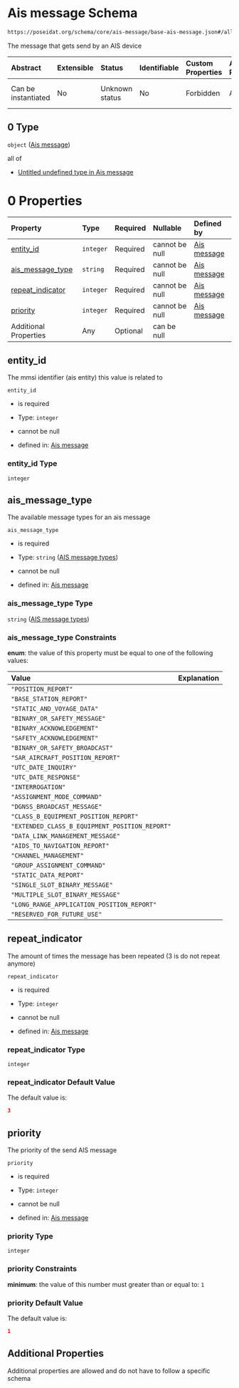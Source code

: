 # Ais message Schema

```txt
https://poseidat.org/schema/core/ais-message/base-ais-message.json#/allOf/0
```

The message that gets send by an AIS device

| Abstract            | Extensible | Status         | Identifiable | Custom Properties | Additional Properties | Access Restrictions | Defined In                                                                                                        |
| :------------------ | :--------- | :------------- | :----------- | :---------------- | :-------------------- | :------------------ | :---------------------------------------------------------------------------------------------------------------- |
| Can be instantiated | No         | Unknown status | No           | Forbidden         | Allowed               | none                | [aids-to-navigation-report.json*](schemas/core/ais-message/aids-to-navigation-report.json "open original schema") |

## 0 Type

`object` ([Ais message](aids-to-navigation-report-allof-ais-message.md))

all of

*   [Untitled undefined type in Ais message](base-ais-message-allof-0.md "check type definition")

# 0 Properties

| Property                              | Type      | Required | Nullable       | Defined by                                                                                                                                                       |
| :------------------------------------ | :-------- | :------- | :------------- | :--------------------------------------------------------------------------------------------------------------------------------------------------------------- |
| [entity_id](#entity_id)               | `integer` | Required | cannot be null | [Ais message](base-ais-message-properties-entity_id.md "https://poseidat.org/schema/core/ais-message/base-ais-message.json#/properties/entity_id")               |
| [ais_message_type](#ais_message_type) | `string`  | Required | cannot be null | [Ais message](base-ais-message-properties-ais-message-types.md "https://poseidat.org/schema/enum/ais-message-type.json#/properties/ais_message_type")            |
| [repeat_indicator](#repeat_indicator) | `integer` | Required | cannot be null | [Ais message](base-ais-message-properties-repeat_indicator.md "https://poseidat.org/schema/core/ais-message/base-ais-message.json#/properties/repeat_indicator") |
| [priority](#priority)                 | `integer` | Required | cannot be null | [Ais message](base-ais-message-properties-priority.md "https://poseidat.org/schema/core/ais-message/base-ais-message.json#/properties/priority")                 |
| Additional Properties                 | Any       | Optional | can be null    |                                                                                                                                                                  |

## entity_id

The mmsi identifier (ais entity) this value is related to

`entity_id`

*   is required

*   Type: `integer`

*   cannot be null

*   defined in: [Ais message](base-ais-message-properties-entity_id.md "https://poseidat.org/schema/core/ais-message/base-ais-message.json#/properties/entity_id")

### entity_id Type

`integer`

## ais_message_type

The available message types for an ais message

`ais_message_type`

*   is required

*   Type: `string` ([AIS message types](base-ais-message-properties-ais-message-types.md))

*   cannot be null

*   defined in: [Ais message](base-ais-message-properties-ais-message-types.md "https://poseidat.org/schema/enum/ais-message-type.json#/properties/ais_message_type")

### ais_message_type Type

`string` ([AIS message types](base-ais-message-properties-ais-message-types.md))

### ais_message_type Constraints

**enum**: the value of this property must be equal to one of the following values:

| Value                                          | Explanation |
| :--------------------------------------------- | :---------- |
| `"POSITION_REPORT"`                            |             |
| `"BASE_STATION_REPORT"`                        |             |
| `"STATIC_AND_VOYAGE_DATA"`                     |             |
| `"BINARY_OR_SAFETY_MESSAGE"`                   |             |
| `"BINARY_ACKNOWLEDGEMENT"`                     |             |
| `"SAFETY_ACKNOWLEDGEMENT"`                     |             |
| `"BINARY_OR_SAFETY_BROADCAST"`                 |             |
| `"SAR_AIRCRAFT_POSITION_REPORT"`               |             |
| `"UTC_DATE_INQUIRY"`                           |             |
| `"UTC_DATE_RESPONSE"`                          |             |
| `"INTERROGATION"`                              |             |
| `"ASSIGNMENT_MODE_COMMAND"`                    |             |
| `"DGNSS_BROADCAST_MESSAGE"`                    |             |
| `"CLASS_B_EQUIPMENT_POSITION_REPORT"`          |             |
| `"EXTENDED_CLASS_B_EQUIPMENT_POSITION_REPORT"` |             |
| `"DATA_LINK_MANAGEMENT_MESSAGE"`               |             |
| `"AIDS_TO_NAVIGATION_REPORT"`                  |             |
| `"CHANNEL_MANAGEMENT"`                         |             |
| `"GROUP_ASSIGNMENT_COMMAND"`                   |             |
| `"STATIC_DATA_REPORT"`                         |             |
| `"SINGLE_SLOT_BINARY_MESSAGE"`                 |             |
| `"MULTIPLE_SLOT_BINARY_MESSAGE"`               |             |
| `"LONG_RANGE_APPLICATION_POSITION_REPORT"`     |             |
| `"RESERVED_FOR_FUTURE_USE"`                    |             |

## repeat_indicator

The amount of times the message has been repeated (3 is do not repeat anymore)

`repeat_indicator`

*   is required

*   Type: `integer`

*   cannot be null

*   defined in: [Ais message](base-ais-message-properties-repeat_indicator.md "https://poseidat.org/schema/core/ais-message/base-ais-message.json#/properties/repeat_indicator")

### repeat_indicator Type

`integer`

### repeat_indicator Default Value

The default value is:

```json
3
```

## priority

The priority of the send AIS message

`priority`

*   is required

*   Type: `integer`

*   cannot be null

*   defined in: [Ais message](base-ais-message-properties-priority.md "https://poseidat.org/schema/core/ais-message/base-ais-message.json#/properties/priority")

### priority Type

`integer`

### priority Constraints

**minimum**: the value of this number must greater than or equal to: `1`

### priority Default Value

The default value is:

```json
1
```

## Additional Properties

Additional properties are allowed and do not have to follow a specific schema
